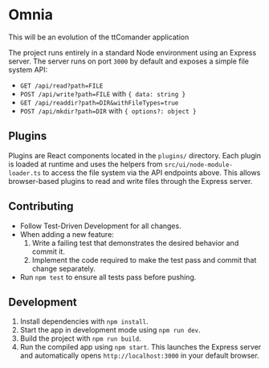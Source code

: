 # Omnia
This will be an evolution of the ttComander application

The project runs entirely in a standard Node environment using an Express
server. The server runs on port `3000` by default and exposes a simple file
system API:

- `GET /api/read?path=FILE`
- `POST /api/write?path=FILE` with `{ data: string }`
- `GET /api/readdir?path=DIR&withFileTypes=true`
- `POST /api/mkdir?path=DIR` with `{ options?: object }`

## Plugins

Plugins are React components located in the `plugins/` directory. Each plugin is
loaded at runtime and uses the helpers from `src/ui/node-module-loader.ts` to
access the file system via the API endpoints above. This allows browser-based
plugins to read and write files through the Express server.

## Contributing

- Follow Test-Driven Development for all changes.
- When adding a new feature:
  1. Write a failing test that demonstrates the desired behavior and commit it.
  2. Implement the code required to make the test pass and commit that change separately.
- Run `npm test` to ensure all tests pass before pushing.

## Development

1. Install dependencies with `npm install`.
2. Start the app in development mode using `npm run dev`.
3. Build the project with `npm run build`.
4. Run the compiled app using `npm start`. This launches the Express server and automatically opens `http://localhost:3000` in your default browser.
